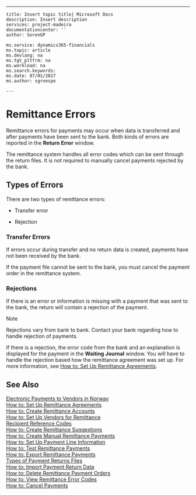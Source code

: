 ---
    title: Insert topic title| Microsoft Docs
    description: Insert description
    services: project-madeira
    documentationcenter: ''
    author: SorenGP

    ms.service: dynamics365-financials
    ms.topic: article
    ms.devlang: na
    ms.tgt_pltfrm: na
    ms.workload: na
    ms.search.keywords:
    ms.date: 07/01/2017
    ms.author: sgroespe

    ---
# Remittance Errors
Remittance errors for payments may occur when data is transferred and after payments have been sent to the bank. Both kinds of errors are reported in the **Return Error** window.  
  
 The remittance system handles all error codes which can be sent through the return files. It is not required to manually cancel payments rejected by the bank.  
  
## Types of Errors  
 There are two types of remittance errors:  
  
-   Transfer error  
  
-   Rejection  
  
### Transfer Errors  
 If errors occur during transfer and no return data is created, payments have not been received by the bank.  
  
 If the payment file cannot be sent to the bank, you must cancel the payment order in the remittance system.  
  
### Rejections  
 If there is an error or information is missing with a payment that was sent to the bank, the return will contain a rejection of the payment.  
  
> [!NOTE]  
>  Rejections vary from bank to bank. Contact your bank regarding how to handle rejection of payments.  
  
 If there is a rejection, the error code from the bank and an explanation is displayed for the payment in the **Waiting Journal** window. You will have to handle the rejection based how the remittance agreement was set up. For more information, see [How to: Set Up Remittance Agreements](../FullExperience/how-to-set-up-remittance-agreements.md).  
  
## See Also  
 [Electronic Payments to Vendors in Norway](../FullExperience/electronic-payments-to-vendors-in-norway.md)   
 [How to: Set Up Remittance Agreements](../FullExperience/how-to-set-up-remittance-agreements.md)   
 [How to: Create Remittance Accounts](../FullExperience/how-to-create-remittance-accounts.md)   
 [How to: Set Up Vendors for Remittance](../FullExperience/how-to-set-up-vendors-for-remittance.md)   
 [Recipient Reference Codes](../FullExperience/recipient-reference-codes.md)   
 [How to: Create Remittance Suggestions](../FullExperience/how-to-create-remittance-suggestions.md)   
 [How to: Create Manual Remittance Payments](../FullExperience/how-to-create-manual-remittance-payments.md)   
 [How to: Set Up Payment Line Information](../FullExperience/how-to-set-up-payment-line-information.md)   
 [How to: Test Remittance Payments](../FullExperience/how-to-test-remittance-payments.md)   
 [How to: Export Remittance Payments](../FullExperience/how-to-export-remittance-payments.md)   
 [Types of Payment Returns Files](../FullExperience/types-of-payment-returns-files.md)   
 [How to: Import Payment Return Data](../FullExperience/how-to-import-payment-return-data.md)   
 [How to: Delete Remittance Payment Orders](../FullExperience/how-to-delete-remittance-payment-orders.md)   
 [How to: View Remittance Error Codes](../FullExperience/how-to-view-remittance-error-codes.md)   
 [How to: Cancel Payments](../FullExperience/how-to-cancel-payments.md)